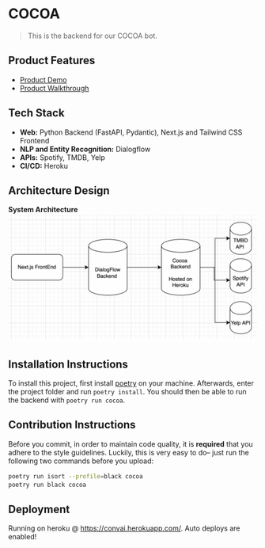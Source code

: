 # COCOA
> This is the backend for our COCOA bot.

## Product Features
- [Product Demo](https://www.youtube.com/watch?v=7q5QhEqZHBw&ab_channel=RobertKang)
- [Product Walkthrough](https://docs.google.com/presentation/d/1NwLBlXiXcbnBE8y7UPCaglUemoXy7SG_ZJJBgGriaLM/edit?usp=sharing)

## Tech Stack
- **Web:** Python Backend (FastAPI, Pydantic), Next.js and Tailwind CSS Frontend
- **NLP and Entity Recognition:** Dialogflow
- **APIs:** Spotify, TMDB, Yelp
- **CI/CD:** Heroku

## Architecture Design
**System Architecture**
![System Architecture](https://github.com/weirongw23/cocoa/blob/main/sys-architecture.png)


## Installation Instructions

To install this project, first install [poetry](https://python-poetry.org/docs/) on your machine.
Afterwards, enter the project folder and run `poetry install`. You should then be able to run the 
backend with `poetry run cocoa`.

## Contribution Instructions
Before you commit, in order to maintain code quality, it is **required** that you adhere to the style
guidelines. Luckily, this is very easy to do– just run the following two commands before you upload:
```bash
poetry run isort --profile=black cocoa
poetry run black cocoa
```

## Deployment
Running on heroku @ https://convai.herokuapp.com/. Auto deploys are enabled!
